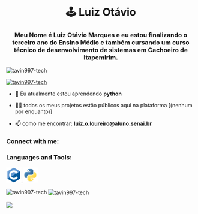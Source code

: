 <h1 align="center">🕹 Luiz Otávio</h1>
<h3 align="center">Meu Nome é Luiz Otávio Marques e eu estou finalizando o terceiro ano do Ensino Médio e também cursando um curso técnico de desenvolvimento de sistemas em Cachoeiro de Itapemirim.</h3>

<p align="left"> <img src="https://komarev.com/ghpvc/?username=tavin997-tech&label=Profile%20views&color=0e75b6&style=flat" alt="tavin997-tech" /> </p>

<p align="left"> <a href="https://github.com/ryo-ma/github-profile-trophy"><img src="https://github-profile-trophy.vercel.app/?username=tavin997-tech" alt="tavin997-tech" /></a> </p>

- 🌱 Eu atualmente estou aprendendo **python**

- 👨‍💻 todos os meus projetos estão públicos aqui na plataforma [(nenhum por enquanto)]

- 📫 como me encontrar: **luiz.o.loureiro@aluno.senai.br**

<h3 align="left">Connect with me:</h3>
<p align="left">
</p>

<h3 align="left">Languages and Tools:</h3>
<p align="left"> <a href="https://www.cprogramming.com/" target="_blank" rel="noreferrer"> <img src="https://raw.githubusercontent.com/devicons/devicon/master/icons/c/c-original.svg" alt="c" width="40" height="40"/> </a> <a href="https://www.python.org" target="_blank" rel="noreferrer"> <img src="https://raw.githubusercontent.com/devicons/devicon/master/icons/python/python-original.svg" alt="python" width="40" height="40"/> </a> </p>

<p><img align="left" src="https://github-readme-stats.vercel.app/api/top-langs?username=tavin997-tech&show_icons=true&locale=en&layout=compact" alt="tavin997-tech" /></p>

<p>&nbsp;<img align="center" src="https://github-readme-stats.vercel.app/api?username=tavin997-tech&show_icons=true&locale=en" alt="tavin997-tech" /></p>

<p><img align="center" src="https://github-readme-streak-stats.herokuapp.com/?user=tavin997-tech&"  /></p>

